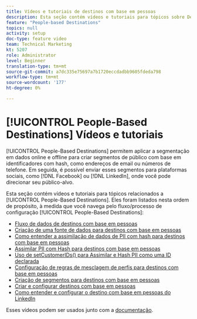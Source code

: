 ```yaml
---
title: Vídeos e tutoriais de destinos com base em pessoas
description: Esta seção contém vídeos e tutoriais para tópicos sobre Destinos com base em pessoas.
feature: "People-based Destinations"
topics: null
activity: setup
doc-type: feature video
team: Technical Marketing
kt: 5207
role: Administrator
level: Beginner
translation-type: tm+mt
source-git-commit: a7dc335e75697a7b1720eccdadbb9605fdeda798
workflow-type: tm+mt
source-wordcount: '177'
ht-degree: 0%

---
```



# [!UICONTROL People-Based Destinations] Vídeos e tutoriais

[!UICONTROL People-Based Destinations] permitem aplicar a segmentação em dados online e offline para criar segmentos de público com base em identificadores com hash, como endereços de email ou números de telefone. Em seguida, é possível enviar esses segmentos para plataformas sociais, como [!DNL Facebook] ou [!DNL LinkedIn], onde você pode direcionar seu público-alvo.

Esta seção contém vídeos e tutoriais para tópicos relacionados a [!UICONTROL People-Based Destinations]. Eles foram listados nesta ordem de propósito, à medida que você navega pelo fluxo/processo de configuração [!UICONTROL People-Based Destinations]:

* [Fluxo de dados de destinos com base em pessoas](people-based-destinations-data-flow.md)
* [Criação de uma fonte de dados para destinos com base em pessoas](creating-a-data-source-for-people-based-destinations.md)
* [Como entender a assimilação de dados de PII com hash para destinos com base em pessoas](understanding-hashed-pii-data-ingestion-for-people-based-destinations.md)
* [Assimilar PII com Hash para destinos com base em pessoas](ingesting-hashed-pii-for-people-based-destinations.md)
* [Uso de setCustomerIDs() para Assimilar e Hash PII como uma ID declarada](using-setcustomerids-to-ingest-and-hash-pii-as-a-declared-id.md)
* [Configuração de regras de mesclagem de perfis para destinos com base em pessoas](configuring-profile-merge-rules-for-people-based-destinations.md)
* [Criação de segmentos para destinos com base em pessoas](creating-segments-for-people-based-destinations.md)
* [Criar e configurar destinos com base em pessoas](create-and-configure-people-based-destinations.md)
* [Como entender e configurar o destino com base em pessoas do LinkedIn](understanding-and-configuring-the-linkedin-pbd.md)

Esses vídeos podem ser usados junto com a [documentação](https://docs.adobe.com/content/help/en/audience-manager/user-guide/features/destinations/people-based/people-based-destinations-overview.html).
